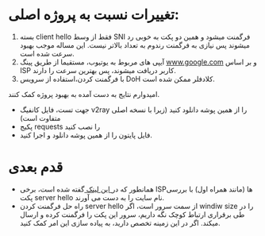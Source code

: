 # تغییرات نسبت به پروژه اصلی:
1. بسته client hello فقط از وسط SNI فرگمنت میشود و همین دو پکت به خوبی رد میشوند پس نیازی به فرگمنت رندوم به تعداد بالاتر نیست. این مساله موجب بهبود سرعت شده است. 
2. آیپی های مربوط به یوتیوب، مستقیما از طریق پینگ www.google.com و بر اساس ISP کاربر دریافت میشوند، پس بهترین سرعت را دارند.
3. با فرگمنت کردن،استفاده از سرویس DoH کلادفلر ممکن شده است.

امیدوارم نتایج به دست آمده به بهبود پروژه کمک کنند.
- جهت تست، فایل کانفیگ v2ray را از همین پوشه دانلود کنید (زیرا با نسخه اصلی متفاوت است)
- پکیج requests را نصب کنید
- فایل پایتون را از همین پوشه دانلود و اجرا کنید.

# قدم بعدی
- همانطور که در<a href="https://0x00sec.org/t/bypassing-sni-filtering-feat-dpitunnel-zapret-and-geneva/31001"> این لینک </a>گفته شده است، برخی ISPها (مانند همراه اول) با بررسی پکت server hello نام سایت را به دست می آورند.
- راه حل فرگمنت کردن server hello از سمت سرور است، اگر windiw size را در طی برقراری ارتباط کوچک نگه داریم، سرور این پکت را فرگمنت کرده و ارسال میکند.
اگر در این زمینه تخصص دارید، به پیاده سازی این امر کمک کنید.

